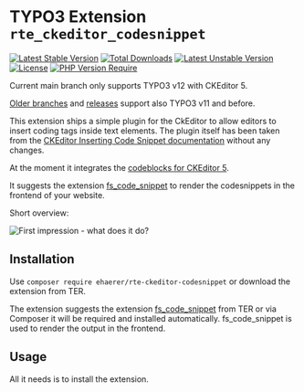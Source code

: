 # TYPO3 Extension `rte_ckeditor_codesnippet`

[![Latest Stable Version](http://poser.pugx.org/ehaerer/rte-ckeditor-codesnippet/v)](https://packagist.org/packages/ehaerer/rte-ckeditor-codesnippet)
[![Total Downloads](http://poser.pugx.org/ehaerer/rte-ckeditor-codesnippet/downloads)](https://packagist.org/packages/ehaerer/rte-ckeditor-codesnippet)
[![Latest Unstable Version](http://poser.pugx.org/ehaerer/rte-ckeditor-codesnippet/v/unstable)](https://packagist.org/packages/ehaerer/rte-ckeditor-codesnippet)
[![License](http://poser.pugx.org/ehaerer/rte-ckeditor-codesnippet/license)](https://packagist.org/packages/ehaerer/rte-ckeditor-codesnippet)
[![PHP Version Require](http://poser.pugx.org/ehaerer/rte-ckeditor-codesnippet/require/php)](https://packagist.org/packages/ehaerer/rte-ckeditor-codesnippet)

Current main branch only supports TYPO3 v12 with CKEditor 5.

[Older branches](https://github.com/Kephson/rte_ckeditor_codesnippet/tree/TYPO3_11) and [releases](https://github.com/Kephson/rte_ckeditor_codesnippet/releases/tag/1.0.1) support also TYPO3 v11 and before. 

This extension ships a simple plugin for the CkEditor to allow editors to insert coding tags inside text elements.
The plugin itself has been taken from the [CKEditor Inserting Code Snippet documentation](https://ckeditor.com/docs/ckeditor5/latest/features/code-blocks.html#demo) without any changes.

At the moment it integrates the [codeblocks for CKEditor 5](https://ckeditor.com/docs/ckeditor5/latest/features/code-blocks.html#demo).

It suggests the extension [fs_code_snippet](https://extensions.typo3.org/extension/fs_code_snippet) to render the codesnippets in the frontend of your website.

Short overview:

![First impression - what does it do?](/Documentation/Images/Introduction/introduction.gif)


## Installation

Use `composer require ehaerer/rte-ckeditor-codesnippet` or download the extension from TER.

The extension suggests the extension [fs_code_snippet](https://extensions.typo3.org/extension/fs_code_snippet) from TER or via Composer it will be required and installed automatically. fs_code_snippet is used to render the output in the frontend.

## Usage

All it needs is to install the extension.
